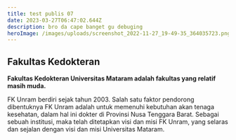 ```yaml
---
title: test publis 07
date: 2023-03-27T06:47:02.644Z
description: b﻿ro da cape banget gu debuging
heroImage: /images/uploads/screenshot_2022-11-27_19-49-35_364035723.png
---
```

## Fakultas Kedokteran

**Fakultas Kedokteran Universitas Mataram adalah fakultas yang relatif masih muda.**

FK Unram berdiri sejak tahun 2003. Salah satu faktor pendorong dibentuknya FK Unram adalah untuk memenuhi kebutuhan akan tenaga kesehatan, dalam hal ini dokter di Provinsi Nusa Tenggara Barat. Sebagai sebuah institusi, maka telah ditetapkan visi dan misi FK Unram, yang selaras dan sejalan dengan visi dan misi Universitas Mataram.